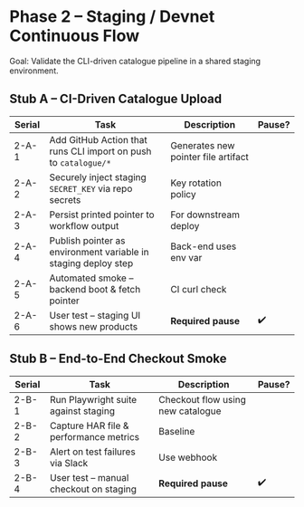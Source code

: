 # Phase 2 – Staging / Devnet Continuous Flow

Goal: Validate the CLI-driven catalogue pipeline in a shared staging environment.

## Stub A – CI-Driven Catalogue Upload
| Serial | Task | Description | Pause? |
|--------|------|-------------|--------|
| 2-A-1 | Add GitHub Action that runs CLI import on push to `catalogue/*` | Generates new pointer file artifact | |
| 2-A-2 | Securely inject staging `SECRET_KEY` via repo secrets | Key rotation policy | |
| 2-A-3 | Persist printed pointer to workflow output | For downstream deploy | |
| 2-A-4 | Publish pointer as environment variable in staging deploy step | Back-end uses env var | |
| 2-A-5 | Automated smoke – backend boot & fetch pointer | CI curl check | |
| 2-A-6 | User test – staging UI shows new products | **Required pause** | ✔️ |

## Stub B – End-to-End Checkout Smoke
| Serial | Task | Description | Pause? |
|--------|------|-------------|--------|
| 2-B-1 | Run Playwright suite against staging | Checkout flow using new catalogue | |
| 2-B-2 | Capture HAR file & performance metrics | Baseline | |
| 2-B-3 | Alert on test failures via Slack | Use webhook | |
| 2-B-4 | User test – manual checkout on staging | **Required pause** | ✔️ | 
